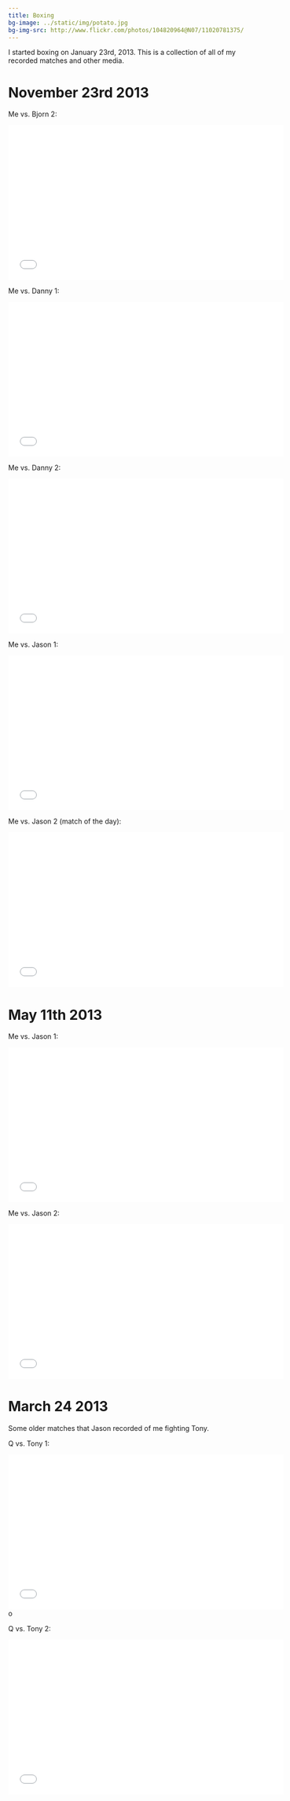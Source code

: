 ```yaml
---
title: Boxing
bg-image: ../static/img/potato.jpg
bg-img-src: http://www.flickr.com/photos/104820964@N07/11020781375/
---
```


I started boxing on January 23rd, 2013. This is a collection of all of my recorded
matches and other media.

November 23rd 2013
=================

Me vs. Bjorn 2:

<iframe width="560" height="315"
src="//www.youtube.com/embed/x5OjugLuFZA?list=PLlTAqvm2_6PBfpSKxC1qLDjQNHWNDs7hW"
frameborder="0" allowfullscreen></iframe>

Me vs. Danny 1:

<iframe width="560" height="315"
src="//www.youtube.com/embed/WF9-A_ahRp0?list=PLlTAqvm2_6PBfpSKxC1qLDjQNHWNDs7hW"
frameborder="0" allowfullscreen></iframe>

Me vs. Danny 2:

<iframe width="560" height="315"
src="//www.youtube.com/embed/LuNYaX_EEDQ?list=PLlTAqvm2_6PBfpSKxC1qLDjQNHWNDs7hW"
frameborder="0" allowfullscreen></iframe>

Me vs. Jason 1:

<iframe width="560" height="315"
src="//www.youtube.com/embed/mdOlbGKuhU4?list=PLlTAqvm2_6PBfpSKxC1qLDjQNHWNDs7hW"
frameborder="0" allowfullscreen></iframe>

Me vs. Jason 2 (match of the day):

<iframe width="560" height="315"
src="//www.youtube.com/embed/4r7rQISAIUc?list=PLlTAqvm2_6PBfpSKxC1qLDjQNHWNDs7hW"
frameborder="0" allowfullscreen></iframe>

May 11th 2013
=============

Me vs. Jason 1:

<iframe width="560" height="315" src="//www.youtube.com/embed/-gz_2kPC4gQ"
frameborder="0" allowfullscreen></iframe>

Me vs. Jason 2:

<iframe width="560" height="315" src="//www.youtube.com/embed/eE8Ove5el7s"
frameborder="0" allowfullscreen></iframe>

March 24 2013
=============

Some older matches that Jason recorded of me fighting Tony.

Q vs. Tony 1:

<iframe width="560" height="315"
src="//www.youtube.com/embed/SYJ7eKt7tw4?list=UUcme5pIuXjRdVt0TxPggzFg"
frameborder="0" allowfullscreen></iframe>o

Q vs. Tony 2:

<iframe width="560" height="315"
src="//www.youtube.com/embed/QnfM1XX8yjc?list=UUcme5pIuXjRdVt0TxPggzFg"
frameborder="0" allowfullscreen></iframe>

